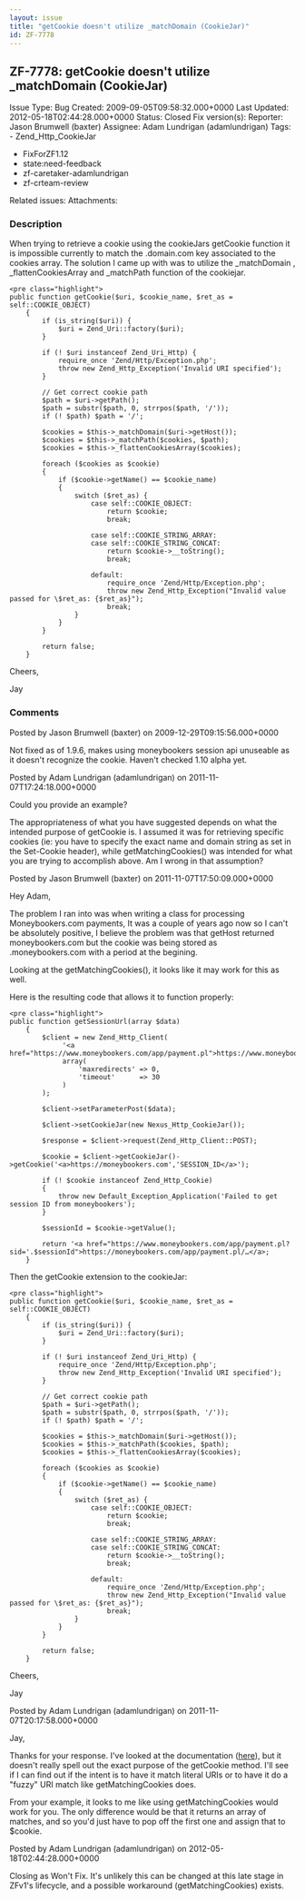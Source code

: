 ```yaml
---
layout: issue
title: "getCookie doesn't utilize _matchDomain (CookieJar)"
id: ZF-7778
---
```


ZF-7778: getCookie doesn't utilize \_matchDomain (CookieJar)
------------------------------------------------------------

 Issue Type: Bug Created: 2009-09-05T09:58:32.000+0000 Last Updated: 2012-05-18T02:44:28.000+0000 Status: Closed Fix version(s): 
 Reporter:  Jason Brumwell (baxter)  Assignee:  Adam Lundrigan (adamlundrigan)  Tags: - Zend\_Http\_CookieJar
- FixForZF1.12
- state:need-feedback
- zf-caretaker-adamlundrigan
- zf-crteam-review
 
 Related issues: 
 Attachments: 
### Description

When trying to retrieve a cookie using the cookieJars getCookie function it is impossible currently to match the .domain.com key associated to the cookies array. The solution I came up with was to utilize the \_matchDomain , \_flattenCookiesArray and \_matchPath function of the cookiejar.

 
    <pre class="highlight">
    public function getCookie($uri, $cookie_name, $ret_as = self::COOKIE_OBJECT)
        {
            if (is_string($uri)) {
                $uri = Zend_Uri::factory($uri);
            }
            
            if (! $uri instanceof Zend_Uri_Http) {
                require_once 'Zend/Http/Exception.php';
                throw new Zend_Http_Exception('Invalid URI specified');
            }
    
            // Get correct cookie path
            $path = $uri->getPath();
            $path = substr($path, 0, strrpos($path, '/'));
            if (! $path) $path = '/';
    
            $cookies = $this->_matchDomain($uri->getHost());
            $cookies = $this->_matchPath($cookies, $path);
            $cookies = $this->_flattenCookiesArray($cookies);
    
            foreach ($cookies as $cookie)
            {
                if ($cookie->getName() == $cookie_name)
                {
                    switch ($ret_as) {
                        case self::COOKIE_OBJECT:
                            return $cookie;
                            break;
    
                        case self::COOKIE_STRING_ARRAY:
                        case self::COOKIE_STRING_CONCAT:
                            return $cookie->__toString();
                            break;
    
                        default:
                            require_once 'Zend/Http/Exception.php';
                            throw new Zend_Http_Exception("Invalid value passed for \$ret_as: {$ret_as}");
                            break;
                    }
                }
            }
    
            return false;
        }


Cheers,

Jay

 

 

### Comments

Posted by Jason Brumwell (baxter) on 2009-12-29T09:15:56.000+0000

Not fixed as of 1.9.6, makes using moneybookers session api unuseable as it doesn't recognize the cookie. Haven't checked 1.10 alpha yet.

 

 

Posted by Adam Lundrigan (adamlundrigan) on 2011-11-07T17:24:18.000+0000

Could you provide an example?

The appropriateness of what you have suggested depends on what the intended purpose of getCookie is. I assumed it was for retrieving specific cookies (ie: you have to specify the exact name and domain string as set in the Set-Cookie header), while getMatchingCookies() was intended for what you are trying to accomplish above. Am I wrong in that assumption?

 

 

Posted by Jason Brumwell (baxter) on 2011-11-07T17:50:09.000+0000

Hey Adam,

The problem I ran into was when writing a class for processing Moneybookers.com payments, It was a couple of years ago now so I can't be absolutely positive, I believe the problem was that getHost returned moneybookers.com but the cookie was being stored as .moneybookers.com with a period at the begining.

Looking at the getMatchingCookies(), it looks like it may work for this as well.

Here is the resulting code that allows it to function properly:

 
    <pre class="highlight">
    public function getSessionUrl(array $data)
        {
            $client = new Zend_Http_Client(
                 '<a href="https://www.moneybookers.com/app/payment.pl">https://www.moneybookers.com/app/payment.pl</a>',
                 array(
                     'maxredirects' => 0,
                     'timeout'      => 30
                 )
            );
    
            $client->setParameterPost($data);
    
            $client->setCookieJar(new Nexus_Http_CookieJar());
    
            $response = $client->request(Zend_Http_Client::POST);
    
            $cookie = $client->getCookieJar()->getCookie('<a>https://moneybookers.com','SESSION_ID</a>');
    
            if (! $cookie instanceof Zend_Http_Cookie)
            {
                throw new Default_Exception_Application('Failed to get session ID from moneybookers');
            }
    
            $sessionId = $cookie->getValue();
    
            return '<a href="https://www.moneybookers.com/app/payment.pl?sid='.$sessionId">https://moneybookers.com/app/payment.pl/…</a>;
        }


Then the getCookie extension to the cookieJar:

 
    <pre class="highlight">
    public function getCookie($uri, $cookie_name, $ret_as = self::COOKIE_OBJECT)
        {
            if (is_string($uri)) {
                $uri = Zend_Uri::factory($uri);
            }
    
            if (! $uri instanceof Zend_Uri_Http) {
                require_once 'Zend/Http/Exception.php';
                throw new Zend_Http_Exception('Invalid URI specified');
            }
    
            // Get correct cookie path
            $path = $uri->getPath();
            $path = substr($path, 0, strrpos($path, '/'));
            if (! $path) $path = '/';
    
            $cookies = $this->_matchDomain($uri->getHost());
            $cookies = $this->_matchPath($cookies, $path);
            $cookies = $this->_flattenCookiesArray($cookies);
    
            foreach ($cookies as $cookie)
            {
                if ($cookie->getName() == $cookie_name)
                {
                    switch ($ret_as) {
                        case self::COOKIE_OBJECT:
                            return $cookie;
                            break;
    
                        case self::COOKIE_STRING_ARRAY:
                        case self::COOKIE_STRING_CONCAT:
                            return $cookie->__toString();
                            break;
    
                        default:
                            require_once 'Zend/Http/Exception.php';
                            throw new Zend_Http_Exception("Invalid value passed for \$ret_as: {$ret_as}");
                            break;
                    }
                }
            }
    
            return false;
        }


Cheers,

Jay

 

 

Posted by Adam Lundrigan (adamlundrigan) on 2011-11-07T20:17:58.000+0000

Jay,

Thanks for your response. I've looked at the documentation ([here](http://framework.zend.com/manual/en/zend.http.cookies.html#zend.http.cookies.cookiejar.getting_cookies)), but it doesn't really spell out the exact purpose of the getCookie method. I'll see if I can find out if the intent is to have it match literal URIs or to have it do a "fuzzy" URI match like getMatchingCookies does.

From your example, it looks to me like using getMatchingCookies would work for you. The only difference would be that it returns an array of matches, and so you'd just have to pop off the first one and assign that to $cookie.

 

 

Posted by Adam Lundrigan (adamlundrigan) on 2012-05-18T02:44:28.000+0000

Closing as Won't Fix. It's unlikely this can be changed at this late stage in ZFv1's lifecycle, and a possible workaround (getMatchingCookies) exists.

 

 